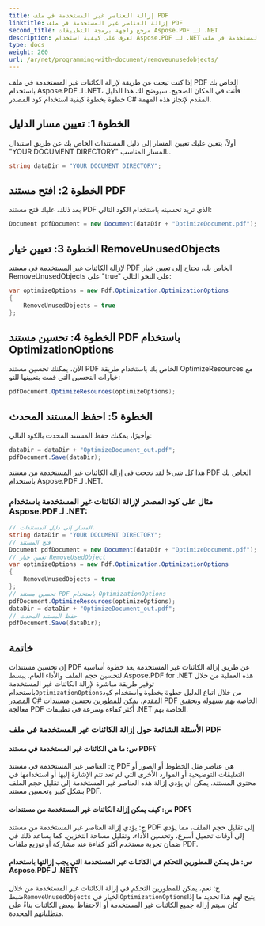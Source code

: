 ```yaml
---
title: إزالة العناصر غير المستخدمة في ملف PDF
linktitle: إزالة العناصر غير المستخدمة في ملف PDF
second_title: مرجع واجهة برمجة التطبيقات Aspose.PDF لـ .NET
description: تعرف على كيفية استخدام Aspose.PDF لـ .NET لإزالة الكائنات غير المستخدمة في ملف PDF باستخدام هذا الدليل خطوة بخطوة.
type: docs
weight: 260
url: /ar/net/programming-with-document/removeunusedobjects/
---
```

إذا كنت تبحث عن طريقة لإزالة الكائنات غير المستخدمة في ملف PDF الخاص بك باستخدام Aspose.PDF لـ .NET، فأنت في المكان الصحيح. سيوضح لك هذا الدليل خطوة بخطوة كيفية استخدام كود المصدر C# المقدم لإنجاز هذه المهمة.

## الخطوة 1: تعيين مسار الدليل

أولاً، يتعين عليك تعيين المسار إلى دليل المستندات الخاص بك عن طريق استبدال "YOUR DOCUMENT DIRECTORY" بالمسار المناسب.

```csharp
string dataDir = "YOUR DOCUMENT DIRECTORY";
```

## الخطوة 2: افتح مستند PDF

بعد ذلك، عليك فتح مستند PDF الذي تريد تحسينه باستخدام الكود التالي:

```csharp
Document pdfDocument = new Document(dataDir + "OptimizeDocument.pdf");
```

## الخطوة 3: تعيين خيار RemoveUnusedObjects

لإزالة الكائنات غير المستخدمة في مستند PDF الخاص بك، تحتاج إلى تعيين خيار RemoveUnusedObjects على "true" على النحو التالي:

```csharp
var optimizeOptions = new Pdf.Optimization.OptimizationOptions
{
	RemoveUnusedObjects = true
};
```

## الخطوة 4: تحسين مستند PDF باستخدام OptimizationOptions

الآن، يمكنك تحسين مستند PDF الخاص بك باستخدام طريقة OptimizeResources مع خيارات التحسين التي قمت بتعيينها للتو:

```csharp
pdfDocument.OptimizeResources(optimizeOptions);
```

## الخطوة 5: احفظ المستند المحدث

وأخيرًا، يمكنك حفظ المستند المحدث بالكود التالي:

```csharp
dataDir = dataDir + "OptimizeDocument_out.pdf";
pdfDocument.Save(dataDir);
```

هذا كل شيء! لقد نجحت في إزالة الكائنات غير المستخدمة من مستند PDF الخاص بك باستخدام Aspose.PDF لـ .NET.

### مثال على كود المصدر لإزالة الكائنات غير المستخدمة باستخدام Aspose.PDF لـ .NET:

```csharp
// المسار إلى دليل المستندات.
string dataDir = "YOUR DOCUMENT DIRECTORY";
// فتح المستند
Document pdfDocument = new Document(dataDir + "OptimizeDocument.pdf");
// تعيين خيار RemoveUsedObject
var optimizeOptions = new Pdf.Optimization.OptimizationOptions
{
	RemoveUnusedObjects = true
};
// تحسين مستند PDF باستخدام OptimizationOptions
pdfDocument.OptimizeResources(optimizeOptions);
dataDir = dataDir + "OptimizeDocument_out.pdf";
// حفظ المستند المحدث
pdfDocument.Save(dataDir);
```

## خاتمة

 إن تحسين مستندات PDF عن طريق إزالة الكائنات غير المستخدمة يعد خطوة أساسية لتحسين حجم الملف والأداء العام. يبسط Aspose.PDF for .NET هذه العملية من خلال توفير طريقة مباشرة لإزالة الكائنات غير المستخدمة باستخدام`OptimizationOptions`من خلال اتباع الدليل خطوة بخطوة واستخدام كود المصدر C# المقدم، يمكن للمطورين تحسين مستندات PDF الخاصة بهم بسهولة وتحقيق معالجة PDF أكثر كفاءة وسرعة في تطبيقات .NET الخاصة بهم.

### الأسئلة الشائعة حول إزالة الكائنات غير المستخدمة في ملف PDF

#### س: ما هي الكائنات غير المستخدمة في مستند PDF؟

ج: العناصر غير المستخدمة في مستند PDF هي عناصر مثل الخطوط أو الصور أو التعليقات التوضيحية أو الموارد الأخرى التي لم تعد تتم الإشارة إليها أو استخدامها في محتوى المستند. يمكن أن يؤدي إزالة هذه العناصر غير المستخدمة إلى تقليل حجم الملف بشكل كبير وتحسين مستند PDF.

#### س: كيف يمكن إزالة الكائنات غير المستخدمة من مستندات PDF؟

ج: يؤدي إزالة العناصر غير المستخدمة من مستند PDF إلى تقليل حجم الملف، مما يؤدي إلى أوقات تحميل أسرع، وتحسين الأداء، وتقليل مساحة التخزين. كما يساعد ذلك في ضمان تجربة مستخدم أكثر كفاءة عند مشاركة أو توزيع ملفات PDF.

#### س: هل يمكن للمطورين التحكم في الكائنات غير المستخدمة التي يجب إزالتها باستخدام Aspose.PDF لـ .NET؟

 ج: نعم، يمكن للمطورين التحكم في إزالة الكائنات غير المستخدمة من خلال ضبط`RemoveUnusedObjects` الخيار في`OptimizationOptions`يتيح لهم هذا تحديد ما إذا كان سيتم إزالة جميع الكائنات غير المستخدمة أو الاحتفاظ ببعض الكائنات بناءً على متطلباتهم المحددة.